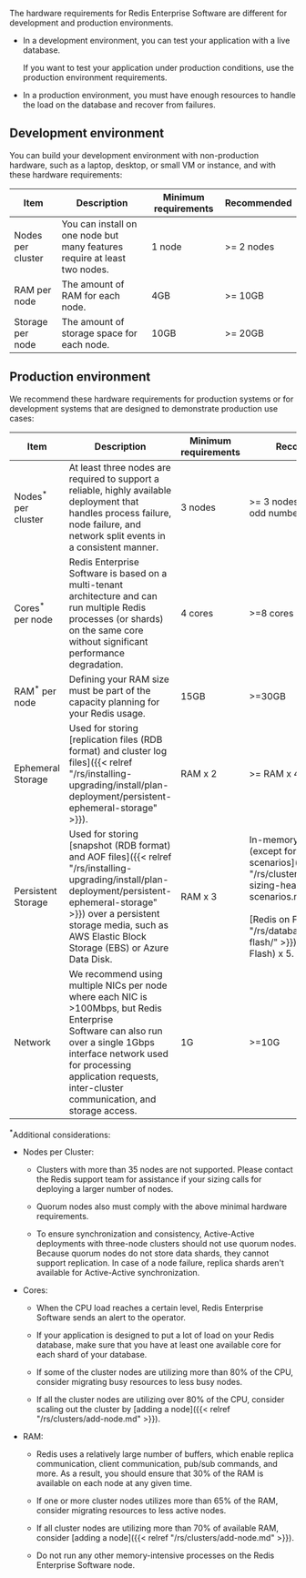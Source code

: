 The hardware requirements for Redis Enterprise Software are different for development and production environments.

- In a development environment, you can test your application with a live database.

    If you want to test your application under production conditions, use the production environment requirements.

- In a production environment, you must have enough resources to handle the load on the database and recover from failures.

## Development environment

You can build your development environment with non-production hardware, such as a laptop, desktop, or small VM or instance,
and with these hardware requirements:

| Item | Description | Minimum requirements | Recommended |
|------------|-----------------|------------|-----------------|
| Nodes per cluster | You can install on one node but many features require at least two nodes. | 1 node | >= 2 nodes |
| RAM per node | The amount of RAM for each node. | 4GB | >= 10GB |
| Storage per node | The amount of storage space for each node. | 10GB | >= 20GB |

## Production environment

We recommend these hardware requirements for production systems or for development systems that are designed to demonstrate production use cases:

| Item | Description | Minimum requirements | Recommended |
|------------|-----------------|------------|-----------------|
| Nodes<sup>*</sup> per cluster | At least three nodes are required to support a reliable, highly available deployment that handles process failure, node failure, and network split events in a consistent manner. | 3 nodes | >= 3 nodes (Must be an odd number of nodes) |
| Cores<sup>*</sup> per node | Redis Enterprise Software is based on a multi-tenant architecture and can run multiple Redis processes (or shards) on the same core without significant performance degradation. | 4 cores | >=8 cores |
| RAM<sup>*</sup> per node | Defining your RAM size must be part of the capacity planning for your Redis usage. | 15GB | >=30GB |
| Ephemeral Storage | Used for storing [replication files (RDB format) and cluster log files]({{< relref "/rs/installing-upgrading/install/plan-deployment/persistent-ephemeral-storage" >}}). | RAM x 2 | >= RAM x 4 |
| Persistent Storage | Used for storing [snapshot (RDB format) and AOF files]({{< relref "/rs/installing-upgrading/install/plan-deployment/persistent-ephemeral-storage" >}}) over a persistent storage media, such as AWS Elastic Block Storage (EBS) or Azure Data Disk. | RAM x 3 | In-memory >= RAM x 6 (except for [extreme 'write' scenarios]({{< relref "/rs/clusters/optimize/disk-sizing-heavy-write-scenarios.md" >}}))<br /><br /> [Redis on Flash]({{< relref "/rs/databases/redis-on-flash/" >}}) >= (RAM + Flash) x 5. |
| Network | We recommend using multiple NICs per node where each NIC is >100Mbps, but Redis Enterprise Software can also run over a single 1Gbps interface network used for processing application requests, inter-cluster communication, and storage access. | 1G | >=10G |

<sup>*</sup>Additional considerations:

- Nodes per Cluster:

    - Clusters with more than 35 nodes are not supported. Please contact the Redis support team for assistance if your sizing calls for deploying a larger number of nodes.

    - Quorum nodes also must comply with the above minimal hardware requirements.
    
    - To ensure synchronization and consistency, Active-Active deployments with three-node clusters should not use quorum nodes. Because quorum nodes do not store data shards, they cannot support replication. In case of a node failure, replica shards aren't available for Active-Active synchronization.

- Cores:

    - When the CPU load reaches a certain level, Redis Enterprise Software sends an alert to the operator.  

    - If your application is designed to put a lot of load on your Redis database, make sure that you have at least one available core for each shard of your database.

    - If some of the cluster nodes are utilizing more than 80% of the CPU, consider migrating busy resources to less busy nodes.

    - If all the cluster nodes are utilizing over 80% of the CPU, consider scaling out the cluster by [adding a node]({{< relref "/rs/clusters/add-node.md" >}}).

- RAM:

    - Redis uses a relatively large number of buffers, which enable replica communication, client communication, pub/sub commands, and more.  As a result, you should ensure that 30% of the RAM is available on each node at any given time.

    - If one or more cluster nodes utilizes more than 65% of the RAM, consider migrating resources to less active nodes.

    - If all cluster nodes are utilizing more than 70% of available RAM, consider [adding a node]({{< relref "/rs/clusters/add-node.md" >}}).

    - Do not run any other memory-intensive processes on the Redis Enterprise Software node.
